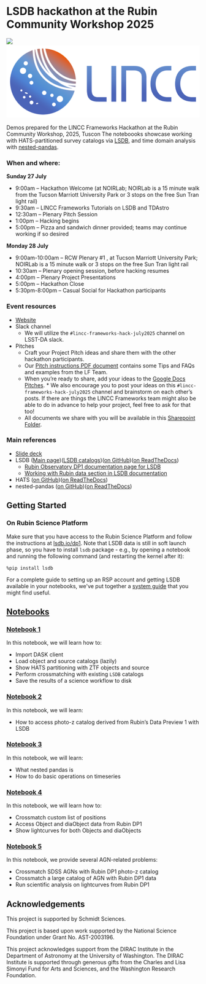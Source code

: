 # LSDB hackathon at the Rubin Community Workshop 2025

<img src="https://cdn2.webdamdb.com/1280_2yYofV7cPVE1.png?1607019137" height="200"> [![LINCC Frameworks](https://github.com/astronomy-commons/lsdb/blob/main/docs/lincc-logo.png)](https://lsstdiscoveryalliance.org/programs/lincc-frameworks/)

Demos prepared for the LINCC Frameworks Hackathon at the Rubin Community Workshop, 2025, Tuscon
The noteboooks showcase working with HATS-partitioned survey catalogs via [LSDB](https://lsdb.io), and time domain analysis with [nested-pandas](https://nested-pandas.readthedocs.io/en/latest/).

### When and where:

**Sunday 27 July**

* 9:00am – Hackathon Welcome (at NOIRLab; NOIRLab is a 15 minute walk from the Tucson Marriott University Park or 3 stops on the free Sun Tran light rail)
* 9:30am – LINCC Frameworks Tutorials on LSDB and TDAstro
* 12:30am – Plenary Pitch Session
* 1:00pm – Hacking begins
* 5:00pm – Pizza and sandwich dinner provided; teams may continue working if so desired

**Monday 28 July**

* 9:00am-10:00am – RCW Plenary #1 , at Tucson Marriott University Park; NOIRLab is a 15 minute walk or 3 stops on the free Sun Tran light rail
* 10:30am – Plenary opening session, before hacking resumes
* 4:00pm – Plenary Project Presentations
* 5:00pm – Hackathon Close
* 5:30pm-8:00pm – Casual Social for Hackathon participants

### Event resources

* [Website](https://lsstdiscoveryalliance.org/lincc-frameworks-workshops-and-hackathons/)
* Slack channel
  * We will utilize the `#lincc-frameworks-hack-july2025` channel on LSST-DA slack.
* Pitches
  * Craft your Project Pitch ideas and share them with the other hackathon participants. 
  * Our [Pitch instructions PDF document](https://lsstcorg.sharepoint.com/:b:/g/ES_LXMmSL5VOtEh2ffiiAP8BIfJAFkVFpwfA61gI_OFMxA?e=yDORga) contains some Tips and FAQs and examples from the LF Team. 
  * When you’re ready to share, add your ideas to the [Google Docs Pitches](https://docs.google.com/document/d/10n7OfOHEYK-n0500OzpuSuV92CsmgCHHkaAwS22xcYw/edit?usp=sharing). * We also encourage you to post your ideas on this `#lincc-frameworks-hack-july2025` channel and brainstorm on each other’s posts. If there are things the LINCC Frameworks team might also be able to do in advance to help your project, feel free to ask for that too!
  * All documents we share with you will be available in this [Sharepoint Folder](https://lsstcorg.sharepoint.com/:f:/g/ErkRZva4HklFsmYtPW30P4gBJAD5_IgE4YyGn3g7crDMJw?e=iP5clb).

### Main references

* [Slide deck](https://docs.google.com/presentation/d/1tMBa8964guyaf0DGVZ7NsE2ox6TAkOcITgaTj4gPXWw)
* LSDB ([Main page](https://lsdb.io))([LSDB catalogs](https://data.lsdb.io))([on GitHub](https://github.com/astronomy-commons/lsdb))([on ReadTheDocs](https://lsdb.readthedocs.io/en/latest/))  
  * [Rubin Observatory DP1 documentation page for LSDB](https://dp1.lsst.io/products/lsdb.html)  
  * [Working with Rubin data section in LSDB documentation](https://docs.lsdb.io/en/latest/tutorial_toc/toc_rubin.html)
* HATS ([on GitHub](https://github.com/astronomy-commons/hats))([on ReadTheDocs](https://hats.readthedocs.io/en/stable/))
* nested-pandas ([on GitHub](https://github.com/lincc-frameworks/nested-pandas))([on ReadTheDocs](https://nested-pandas.readthedocs.io/en/stable/))

## Getting Started 

### On Rubin Science Platform

Make sure that you have access to the Rubin Science Platform and follow the instructions at [lsdb.io/dp1](https://lsdb.io/dp1). Note that LSDB data is still in soft launch phase, so you have to install `lsdb` package - e.g., by opening a notebook and running the following command (and restarting the kernel after it):

```
%pip install lsdb
```

For a complete guide to setting up an RSP account and getting LSDB available in
your notebooks, we've put together a [system guide](/setup/) that you might find useful.

## [Notebooks](/tutorials/)

### [Notebook 1](/tutorials/Notebook_1_Intro.ipynb)

In this notebook, we will learn how to:

- Import DASK client
- Load object and source catalogs (lazily)
- Show HATS partitioning with ZTF objects and source
- Perform crossmatching with existing `LSDB` catalogs
- Save the results of a science workflow to disk

### [Notebook 2](/tutorials/Notebook_2_Intro.ipynb)

In this notebook, we will learn:

- How to access photo-z catalog derived from Rubin’s Data Preview 1 with LSDB 

### [Notebook 3](/tutorials/Notebook_3_Intro.ipynb)

In this notebook, we will learn:

- What nested pandas is
- How to do basic operations on timeseries

### [Notebook 4](/tutorials/Notebook_4_Intro.ipynb)

In this notebook, we will learn how to:

- Crossmatch custom list of positions
- Access Object and diaObject data from Rubin DP1
- Show lightcurves for both Objects and diaObjects

### [Notebook 5](/tutorials/Notebook_5_Intro.ipynb)

In this notebook, we provide several AGN-related problems:

- Crossmatch SDSS AGNs with Rubin DP1 photo-z catalog
- Crossmatch a large catalog of AGN with Rubin DP1 data
- Run scientific analysis on lightcurves from Rubin DP1

## Acknowledgements

This project is supported by Schmidt Sciences.

This project is based upon work supported by the National Science Foundation under Grant No. AST-2003196.

This project acknowledges support from the DIRAC Institute in the Department of Astronomy at the University of Washington. The DIRAC Institute is supported through generous gifts from the Charles and Lisa Simonyi Fund for Arts and Sciences, and the Washington Research Foundation.
